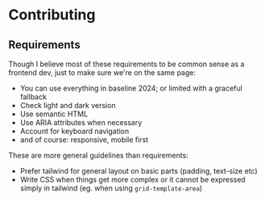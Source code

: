 # Contributing

## Requirements

Though I believe most of these requirements to be common sense as a frontend dev,
just to make sure we're on the same page:

- You can use everything in baseline 2024; or limited with a graceful fallback
- Check light and dark version
- Use semantic HTML
- Use ARIA attributes when necessary
- Account for keyboard navigation
- and of course: responsive, mobile first

These are more general guidelines than requirements:

- Prefer tailwind for general layout on basic parts (padding, text-size etc)
- Write CSS when things get more complex or it cannot be expressed simply
    in tailwind (eg. when using `grid-template-area`)
